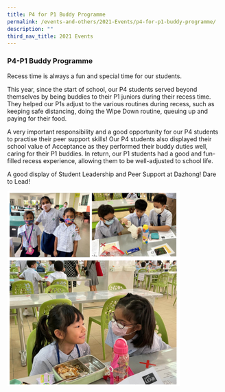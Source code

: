 ```yaml
---
title: P4 for P1 Buddy Programme
permalink: /events-and-others/2021-Events/p4-for-p1-buddy-programme/
description: ""
third_nav_title: 2021 Events
---
```

### P4-P1 Buddy Programme

Recess time is always a fun and special time for our students. 

  

This year, since the start of school, our P4 students served beyond themselves by being buddies to their P1 juniors during their recess time. They helped our P1s adjust to the various routines during recess, such as keeping safe distancing, doing the Wipe Down routine, queuing up and paying for their food. 

  

A very important responsibility and a good opportunity for our P4 students to practise their peer support skills! Our P4 students also displayed their school value of Acceptance as they performed their buddy duties well, caring for their P1 buddies. In return, our P1 students had a good and fun-filled recess experience, allowing them to be well-adjusted to school life.

  

A good display of Student Leadership and Peer Support at Dazhong! Dare to Lead!

<img src="/images/buddy.png" 
     style="width:80%">
